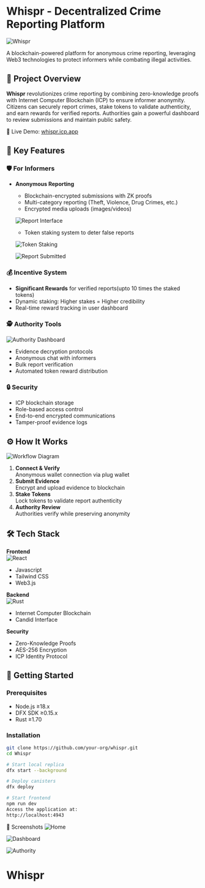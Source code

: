 #  Whispr - Decentralized Crime Reporting Platform

![Whispr](src/Whispr_frontend/src/assets/readme_images/home1.png) <!-- Add banner image -->

A blockchain-powered platform for anonymous crime reporting, leveraging Web3 technologies to protect informers while combating illegal activities.

## 🚀 Project Overview
**Whispr** revolutionizes crime reporting by combining zero-knowledge proofs with Internet Computer Blockchain (ICP) to ensure informer anonymity. Citizens can securely report crimes, stake tokens to validate authenticity, and earn rewards for verified reports. Authorities gain a powerful dashboard to review submissions and maintain public safety.

🔗 Live Demo: [whispr.icp.app](https://aoicy-vyaaa-aaaag-aua4a-cai.icp0.io/) 

## 🔑 Key Features
### 🛡️ For Informers
- **Anonymous Reporting**  
  - Blockchain-encrypted submissions with ZK proofs
  - Multi-category reporting (Theft, Violence, Drug Crimes, etc.)
  - Encrypted media uploads (images/videos)
  
  ![Report Interface](src/Whispr_frontend/src/assets/readme_images/report1.png)

  - Token staking system to deter false reports

  ![Token Staking](src/Whispr_frontend/src/assets/readme_images/token_staking1.png) 
  
  ![Report Submitted](src/Whispr_frontend/src/assets/readme_images/report_submitted1.png) 

### 💰 Incentive System
- **Significant Rewards** for verified reports(upto 10 times the staked tokens)
- Dynamic staking: Higher stakes = Higher credibility
- Real-time reward tracking in user dashboard

### 🕵️ Authority Tools
![Authority Dashboard](src/Whispr_frontend/src/assets/readme_images/authority_dashboard1.png)

- Evidence decryption protocols
- Anonymous chat with informers
- Bulk report verification
- Automated token reward distribution

### 🔒 Security
- ICP blockchain storage
- Role-based access control
- End-to-end encrypted communications
- Tamper-proof evidence logs

## ⚙️ How It Works
![Workflow Diagram](src/Whispr_frontend/src/assets/readme_images/flow1.png)

1. **Connect & Verify**  
   Anonymous wallet connection via plug wallet
2. **Submit Evidence**  
   Encrypt and upload evidence to blockchain
3. **Stake Tokens**  
   Lock tokens to validate report authenticity
4. **Authority Review**  
   Authorities verify while preserving anonymity

## 🛠️ Tech Stack
**Frontend**  
![React](https://img.shields.io/badge/React-20232A?style=for-the-badge&logo=react&logoColor=61DAFB)
- Javascript
- Tailwind CSS
- Web3.js

**Backend**  
![Rust](https://img.shields.io/badge/Rust-000000?style=for-the-badge&logo=rust&logoColor=white)
- Internet Computer Blockchain
- Candid Interface

**Security**  
- Zero-Knowledge Proofs
- AES-256 Encryption
- ICP Identity Protocol

<!-- ## 📂 Folder Structure
Whispr/
├── frontend/ # React application
│ ├── public/
│ └── src/
│ ├── components/ # UI components
│ └── pages/ # Main application views
├── backend/ # Rust canisters
│ ├── reports/ # Reporting logic
│ └── tokens/ # Token management
├── assets/ # Design files & images
└── declarations/ # Auto-generated Candid interfaces -->


## 🚨 Getting Started
### Prerequisites
- Node.js ≥18.x
- DFX SDK ≥0.15.x
- Rust ≥1.70

### Installation
```bash
git clone https://github.com/your-org/whispr.git
cd Whispr

# Start local replica
dfx start --background

# Deploy canisters
dfx deploy

# Start frontend
npm run dev
Access the application at:
http://localhost:4943
```
📸 Screenshots
![Home](src/Whispr_frontend/src/assets/readme_images/home1.png)	

![Dashboard](src/Whispr_frontend/src/assets/readme_images/dashboard1.png)	

![Authority](src/Whispr_frontend/src/assets/readme_images/authority_dashboard1.png)	
	
# Whispr
